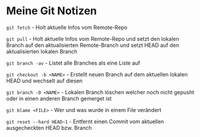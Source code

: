 # Meine Git Notizen

`git fetch` - Holt aktuelle Infos vom Remote-Repo

`git pull` - Holt aktuelle Infos vom Remote-Repo und setzt den lokalen Branch auf den aktualisierten Remote-Branch und setzt HEAD auf den aktualisierten lokalen Branch

`git branch -av` - Listet alle Branches als eine Liste auf

`git checkout -b <NAME>` - Erstellt neuen Branch auf dem aktuellen lokalen HEAD und wechselt auf diesen

`git branch -D <NAME>` - Lokalen Branch löschen welcher noch nicht gepusht oder in einen anderen Branch gemerget ist

`git blame <FILE>` - Wer und was wurde in einem File verändert

`git reset --hard HEAD~1` - Entfernt einen Commit vom aktuellen ausgecheckten HEAD bzw. Branch
